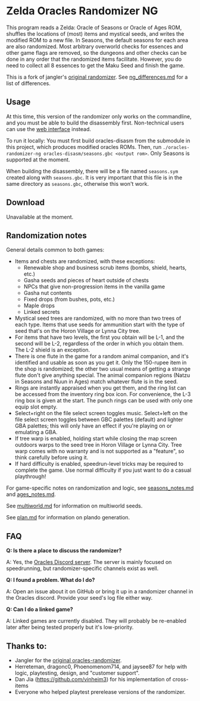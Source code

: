 # Zelda Oracles Randomizer NG

This program reads a Zelda: Oracle of Seasons or Oracle of Ages ROM, shuffles
the locations of (most) items and mystical seeds, and writes the modified ROM to
a new file. In Seasons, the default seasons for each area are also randomized.
Most arbitrary overworld checks for essences and other game flags are removed,
so the dungeons and other checks can be done in any order that the randomized
items facilitate. However, you do need to collect all 8 essences to get the Maku
Seed and finish the game.

This is a fork of jangler's [original
randomizer](https://github.com/jangler/oracles-randomizer). See
[ng\_differences.md](doc/ng_differences.md) for a list of differences.


## Usage

At this time, this version of the randomizer only works on the commandline, and
you must be able to build the disassembly first. Non-technical users can use the
[web interface](http://oosarando.zeldahacking.net/) instead.

To run it locally: You must first build oracles-disasm from the submodule in
this project, which produces modified oracles ROMs. Then, run
`./oracles-randomizer-ng oracles-disasm/seasons.gbc <output rom>`. Only Seasons
is supported at the moment.

When building the disassembly, there will be a file named `seasons.sym` created
along with `seasons.gbc`. It is very important that this file is in the same
directory as `seasons.gbc`, otherwise this won't work.


## Download

Unavailable at the moment.


## Randomization notes

General details common to both games:

- Items and chests are randomized, with these exceptions:
    - Renewable shop and business scrub items (bombs, shield, hearts, etc.)
	- Gasha seeds and pieces of heart outside of chests
	- NPCs that give non-progression items in the vanilla game
	- Gasha nut contents
	- Fixed drops (from bushes, pots, etc.)
	- Maple drops
	- Linked secrets
- Mystical seed trees are randomized, with no more than two trees of each type.
  Items that use seeds for ammunition start with the type of seed that's on the
  Horon Village or Lynna City tree.
- For items that have two levels, the first you obtain will be L-1, and the
  second will be L-2, regardless of the order in which you obtain them. The L-2
  shield is an exception.
- There is one flute in the game for a random animal companion, and it's
  identified and usable as soon as you get it. Only the 150-rupee item in the
  shop is randomized; the other two usual means of getting a strange flute
  don't give anything special. The animal companion regions (Natzu in Seasons
  and Nuun in Ages) match whatever flute is in the seed.
- Rings are instantly appraised when you get them, and the ring list can be
  accessed from the inventory ring box icon. For convenience, the L-3 ring box
  is given at the start. The punch rings can be used with only one equip slot
  empty.
- Select+right on the file select screen toggles music. Select+left on the file
  select screen toggles between GBC palettes (default) and lighter GBA
  palettes; this will only have an effect if you're playing on or emulating a
  GBA.
- If tree warp is enabled, holding start while closing the map screen outdoors
  warps to the seed tree in Horon Village or Lynna City. Tree warp comes with
  no warranty and is not supported as a "feature", so think carefully before
  using it.
- If hard difficulty is enabled, speedrun-level tricks may be required to
  complete the game. Use normal difficulty if you just want to do a casual
  playthrough!

For game-specific notes on randomization and logic, see
[seasons_notes.md](https://github.com/jangler/oracles-randomizer/blob/master/doc/seasons_notes.md)
and
[ages_notes.md](https://github.com/jangler/oracles-randomizer/blob/master/doc/ages_notes.md).

See
[multiworld.md](https://github.com/jangler/oracles-randomizer/blob/master/doc/multiworld.md)
for information on multiworld seeds.

See
[plan.md](https://github.com/jangler/oracles-randomizer/blob/master/doc/plan.md)
for information on plando generation.


## FAQ

**Q: Is there a place to discuss the randomizer?**

A: Yes, the [Oracles Discord server](https://discord.gg/pyBEbz5). The server is
mainly focused on speedrunning, but randomizer-specific channels exist as well.

**Q: I found a problem. What do I do?**

A: Open an issue about it on GitHub or bring it up in a randomizer channel in
the Oracles discord. Provide your seed's log file either way.

**Q: Can I do a linked game?**

A: Linked games are currently disabled. They will probably be re-enabled later
after being tested properly but it's low-priority.


## Thanks to:

- Jangler for the [original oracles-randomizer](https://github.com/jangler/oracles-randomizer).
- Herreteman, dragonc0, Phoenomenom714, and jaysee87 for help with logic,
  playtesting, design, and "customer support".
- Dan Jia (https://github.com/vinheim3) for his implementation of cross-items
- Everyone who helped playtest prerelease versions of the randomizer.
